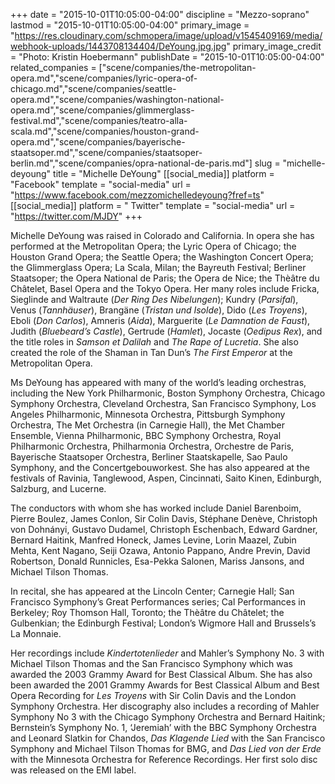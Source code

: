 +++
date = "2015-10-01T10:05:00-04:00"
discipline = "Mezzo-soprano"
lastmod = "2015-10-01T10:05:00-04:00"
primary_image = "https://res.cloudinary.com/schmopera/image/upload/v1545409169/media/webhook-uploads/1443708134404/DeYoung.jpg.jpg"
primary_image_credit = "Photo: Kristin Hoebermann"
publishDate = "2015-10-01T10:05:00-04:00"
related_companies = ["scene/companies/the-metropolitan-opera.md","scene/companies/lyric-opera-of-chicago.md","scene/companies/seattle-opera.md","scene/companies/washington-national-opera.md","scene/companies/glimmerglass-festival.md","scene/companies/teatro-alla-scala.md","scene/companies/houston-grand-opera.md","scene/companies/bayerische-staatsoper.md","scene/companies/staatsoper-berlin.md","scene/companies/opra-national-de-paris.md"]
slug = "michelle-deyoung"
title = "Michelle DeYoung"
[[social_media]]
platform = "Facebook"
template = "social-media"
url = "https://www.facebook.com/mezzomichelledeyoung?fref=ts"
[[social_media]]
platform = " Twitter"
template = "social-media"
url = "https://twitter.com/MJDY"
+++

Michelle DeYoung was raised in Colorado and California. In opera she has performed at the Metropolitan Opera; the Lyric Opera of Chicago; the Houston Grand Opera; the Seattle Opera; the Washington Concert Opera; the Glimmerglass Opera; La Scala, Milan; the Bayreuth Festival; Berliner Staatsoper; the Opera National de Paris; the Opera de Nice; the Thèâtre du Châtelet, Basel Opera and the Tokyo Opera. Her many roles include Fricka, Sieglinde and Waltraute (*Der Ring Des Nibelungen*); Kundry (*Parsifal*), Venus (*Tannhäuser*), Brangäne (*Tristan und Isolde*), Dido (*Les Troyens*), Eboli (*Don Carlos*), Amneris (*Aida*), Marguerite (*Le Damnation de Faust*), Judith (*Bluebeard’s Castle*), Gertrude (*Hamlet*), Jocaste (*Oedipus Rex*), and the title roles in *Samson et Dalilah* and *The Rape of Lucretia*. She also created the role of the Shaman in Tan Dun’s *The First Emperor* at the Metropolitan Opera.

Ms DeYoung has appeared with  many of the world’s leading orchestras, including the New York Philharmonic, Boston Symphony Orchestra, Chicago Symphony Orchestra, Cleveland Orchestra, San Francisco Symphony, Los Angeles Philharmonic, Minnesota Orchestra, Pittsburgh Symphony Orchestra, The Met Orchestra (in Carnegie Hall), the Met Chamber Ensemble, Vienna Philharmonic, BBC Symphony Orchestra, Royal Philharmonic Orchestra, Philharmonia Orchestra, Orchestre de Paris, Bayerische Staatsoper Orchestra, Berliner Staatskapelle, Sao Paulo Symphony, and the Concertgebouworkest. She has also appeared at the festivals of Ravinia, Tanglewood, Aspen, Cincinnati, Saito Kinen, Edinburgh, Salzburg, and Lucerne.

The conductors with whom she has worked include Daniel Barenboim, Pierre Boulez, James Conlon, Sir Colin Davis, Stéphane Denève, Christoph von Dohnányi, Gustavo Dudamel, Christoph Eschenbach, Edward Gardner, Bernard Haitink, Manfred Honeck, James Levine, Lorin Maazel, Zubin Mehta, Kent Nagano,  Seiji Ozawa, Antonio Pappano, Andre Previn, David Robertson, Donald Runnicles, Esa-Pekka Salonen, Mariss Jansons, and Michael Tilson Thomas.

In recital, she has appeared at the Lincoln Center; Carnegie Hall; San Francisco Symphony’s Great Performances series; Cal Performances in Berkeley; Roy Thomson Hall, Toronto; the Thèâtre du Châtelet; the Gulbenkian; the Edinburgh Festival; London’s Wigmore Hall and Brussels’s La Monnaie.

Her recordings include *Kindertotenlieder* and Mahler’s Symphony No. 3 with Michael Tilson Thomas and the San Francisco Symphony which was awarded the 2003 Grammy Award for Best Classical Album. She has also been awarded the 2001 Grammy Awards for Best Classical Album and Best Opera Recording for *Les Troyens* with Sir Colin Davis and the London Symphony Orchestra.  Her discography also includes a recording of Mahler Symphony No 3 with the Chicago Symphony Orchestra and Bernard Haitink; Bernstein’s Symphony No. 1, ‘Jeremiah’ with the BBC Symphony Orchestra and Leonard Slatkin for Chandos, *Das Klagende Lied* with the San Francisco Symphony and Michael Tilson Thomas for BMG, and *Das Lied von der Erde* with the Minnesota Orchestra for Reference Recordings.  Her first solo disc was released on the EMI label.
